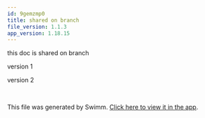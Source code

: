 ```yaml
---
id: 9gemzmp0
title: shared on branch
file_version: 1.1.3
app_version: 1.18.15
---
```


this doc is shared on branch

version 1

version 2

<br/>

This file was generated by Swimm. [Click here to view it in the app](https://swimm-web-app.web.app/repos/Z2l0aHViJTNBJTNBdDElM0ElM0FlcmFuLXN3aW1t/docs/9gemzmp0).
